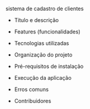 sistema de cadastro de clientes

- Título e descrição

- Features (funcionalidades)

- Tecnologias utilizadas

- Organização do projeto

- Pré-requisitos de instalação

- Execução da aplicação

- Erros comuns

- Contribuidores